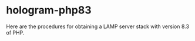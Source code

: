 # hologram-php83

Here are the procedures for obtaining a LAMP server stack with version 8.3 of PHP.
